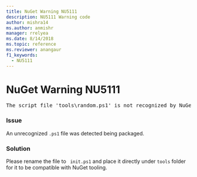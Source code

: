 ```yaml
---
title: NuGet Warning NU5111
description: NU5111 Warning code
author: mishra14
ms.author: anmishr
manager: rrelyea
ms.date: 8/14/2018
ms.topic: reference
ms.reviewer: anangaur
f1_keywords:
  - NU5111
---
```


# NuGet Warning NU5111
<pre>The script file 'tools\random.ps1' is not recognized by NuGet and hence will not be executed during installation of this package. Rename it to install.ps1, uninstall.ps1 or init.ps1 and place it directly under 'tools'.</pre>

### Issue

An unrecognized `.ps1` file was detected being packaged.


### Solution

Please rename the file to ` init.ps1` and place it directly under `tools` folder for it to be compatible with NuGet tooling.

